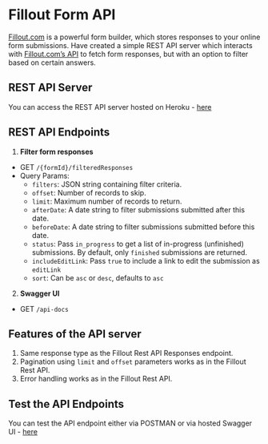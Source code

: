 # Fillout Form API

[Fillout.com](https://www.fillout.com) is a powerful form builder, which stores responses to your online form submissions. Have created a simple REST API server which interacts with [Fillout.com’s API](https://api.fillout.com) to fetch form responses, but with an option to filter based on certain answers.

## REST API Server

You can access the REST API server hosted on Heroku - [here](https://fillout-shraddha-0cafc71085e6.herokuapp.com)

## REST API Endpoints

1. **Filter form responses**

- GET `/{formId}/filteredResponses`
- Query Params:
  - `filters`: JSON string containing filter criteria.
  - `offset`: Number of records to skip.
  - `limit`: Maximum number of records to return.
  - `afterDate`: A date string to filter submissions submitted after this date.
  - `beforeDate`: A date string to filter submissions submitted before this date.
  - `status`: Pass `in_progress` to get a list of in-progress (unfinished) submissions. By default, only `finished` submissions are returned.
  - `includeEditLink`: Pass `true` to include a link to edit the submission as `editLink`
  - `sort`: Can be `asc` or `desc`, defaults to `asc`

2. **Swagger UI**

- GET `/api-docs`

## Features of the API server

1. Same response type as the Fillout Rest API Responses endpoint.
2. Pagination using `limit` and `offset` parameters works as in the Fillout Rest API.
3. Error handling works as in the Fillout Rest API.

## Test the API Endpoints

You can test the API endpoint either via POSTMAN or via hosted Swagger UI - [here](https://fillout-shraddha-0cafc71085e6.herokuapp.com/api-docs)
